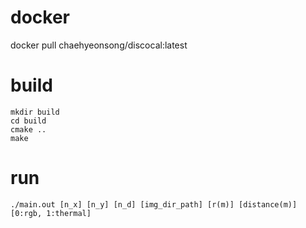 # docker 
docker pull chaehyeonsong/discocal:latest

# build
	mkdir build
	cd build
	cmake ..
	make
	
	
# run
	./main.out [n_x] [n_y] [n_d] [img_dir_path] [r(m)] [distance(m)] [0:rgb, 1:thermal]

